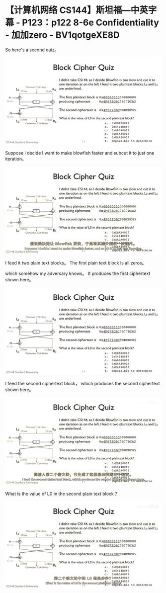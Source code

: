 # 【计算机网络 CS144】斯坦福—中英字幕 - P123：p122 8-6e Confidentiality - 加加zero - BV1qotgeXE8D

 So here's a second quiz。

![](img/d3238fedc913c099d7d780c7a9824e88_1.png)

 Suppose I decide I want to make blowfish faster and subcut it to just one iteration。



![](img/d3238fedc913c099d7d780c7a9824e88_3.png)

 I feed it two plain text blocks。 The first plain text block is all zeros。

 which somehow my adversary knows。 It produces the first ciphertext shown here。



![](img/d3238fedc913c099d7d780c7a9824e88_5.png)

 I feed the second ciphertext block， which produces the second ciphertext shown here。



![](img/d3238fedc913c099d7d780c7a9824e88_7.png)

 What is the value of L0 in the second plain text block？



![](img/d3238fedc913c099d7d780c7a9824e88_9.png)